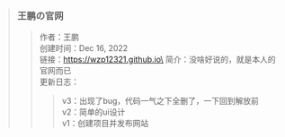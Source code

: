 > ### 王鹏の官网
>> 作者：王鹏\
>> 创建时间：Dec 16, 2022\
>> 链接：https://wzp12321.github.io\
>> 简介：没啥好说的，就是本人的官网而已\
>> 更新日志：
>>> v3：出现了bug，代码一气之下全删了，一下回到解放前\
>>> v2：简单的ui设计\
>>> v1：创建项目并发布网站
